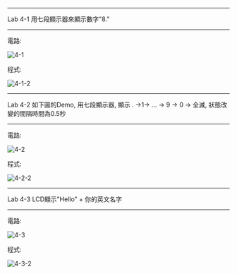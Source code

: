 ----
Lab 4-1 用七段顯示器來顯示數字"8."
____
電路:

![4-1](https://user-images.githubusercontent.com/89326999/135737327-699466a7-37ad-472d-8e90-1c0063a78c66.png)


程式:

![4-1-2](https://user-images.githubusercontent.com/89326999/135737337-a903a16a-78eb-40df-9efa-9ef16420f087.png)

----
Lab 4-2 如下圖的Demo, 用七段顯示器, 顯示 . →1→ ... → 9 → 0 → 全滅, 狀態改變的間隔時間為0.5秒
____
電路:

![4-2](https://user-images.githubusercontent.com/89326999/137607715-fab73a08-8134-4533-9e46-1bec8078b6e7.png)

程式:

![4-2-2](https://user-images.githubusercontent.com/89326999/137607718-5c7fcc1c-0092-4983-9f27-307ce588d94a.png)

----
Lab 4-3 LCD顯示"Hello" + 你的英文名字
____
電路:

![4-3](https://user-images.githubusercontent.com/89326999/138241402-9d191ec8-4ce7-442c-8146-2a7f749b84d6.png)

程式:

![4-3-2](https://user-images.githubusercontent.com/89326999/138241453-f0bf2ac3-e754-4f68-b855-7db74148355e.png)
